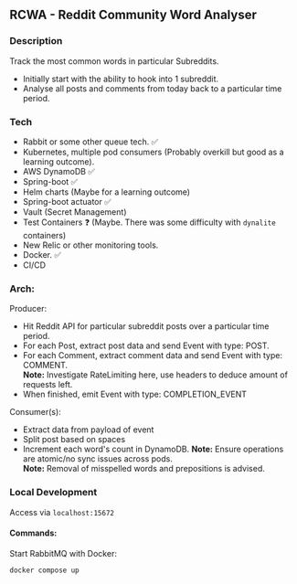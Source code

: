 ## RCWA - Reddit Community Word Analyser

### Description
Track the most common words in particular Subreddits.
 - Initially start with the ability to hook into 1 subreddit.
 - Analyse all posts and comments from today back to a particular time period.

### Tech
- Rabbit or some other queue tech. ✅
- Kubernetes, multiple pod consumers (Probably overkill but good as a learning outcome).
- AWS DynamoDB ✅ 
- Spring-boot ✅
- Helm charts (Maybe for a learning outcome)
- Spring-boot actuator ✅
- Vault (Secret Management)
- Test Containers ❓ (Maybe. There was some difficulty with `dynalite` containers)
- New Relic or other monitoring tools.
- Docker. ✅
- CI/CD

### Arch:

Producer:
- Hit Reddit API for particular subreddit posts over a particular time period.
- For each Post, extract post data and send Event with type: POST.
- For each Comment, extract comment data and send Event with type: COMMENT.  
**Note:** Investigate RateLimiting here, use headers to deduce amount of requests left.  
- When finished, emit Event with type: COMPLETION_EVENT

Consumer(s):
- Extract data from payload of event
- Split post based on spaces
- Increment each word's count in DynamoDB.
**Note:** Ensure operations are atomic/no sync issues across pods.  
**Note:** Removal of misspelled words and prepositions is advised.

### Local Development
Access via `localhost:15672`

#### Commands:

Start RabbitMQ with Docker:
```
docker compose up
```
